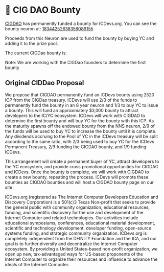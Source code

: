# 🚬 CIG DAO Bounty

[CIGDAO](https://cigdao.com) has permanently funded a bounty for ICDevs.org.  You can see the bounty neuron at: [18344252638356089155](https://icscan.io/neuron/18344252638356089155)

Proceeds from this Neuron are used to fund the bounty by buying YC and adding it to the prize pool.

The current CIGDao bounty is:

Note: We are working with the CIGDao founders to determine the first bounty

## Original CIDDao Proposal

We propose that CIGDAO permanently fund an ICDevs bounty using 2520 ICP from the CIGDao treasury. ICDevs will use 2/3 of the funds to permanently fund the bounty in an 8 year neuron and 1/3 to buy YC to issue a bounty. This will fund an approximately $3,000 bounty to attract developers to the IC/YC ecosystem. ICDevs will work with CIGDAO to determine the first bounty and will buy YC for the bounty with this ICP. As the maturity spawns off the endowed bounty from the NNS neuron, 2/9 of the funds will be used to buy YC to increase the bounty until it is complete. Any dividends accruing to the Pool of YC in the ICDevs treasury will be split according to the same ratio, with 2/3 being used to buy YC for the ICDevs Permanent Treasury, 2/9 funding the CIGDAO bounty, and 1/9 funding ICDevs.

This arrangement will create a permanent buyer of YC, attract developers to the YC ecosystem, and provide cross promotional opportunities for CIGDAO and ICDevs. Once the bounty is complete, we will work with CIGDAO to create a new bounty, repeating the process. ICDevs will promote these bounties as CIGDAO bounties and will host a CIGDAO bounty page on our site.

ICDevs.org (registered as The Internet Computer Developers Education and Discovery Corporation) is a 501(c)3 Texas Non-profit that seeks to provide the general public with community organization, educational resources, funding, and scientific discovery for the use and development of the Internet Computer and related technologies. Our activities include educational symposiums, conferences, educational material development, scientific and technology development, developer funding, open-source systems funding, and strategic community organization. ICDevs.org is completely independent from the DFINITY Foundation and the ICA, and our goal is to further diversify and decentralize the Internet Computer ecosystem. By providing a United States-based non-profit organization, we open up new, tax-advantaged ways for US-based proponents of the Internet Computer to organize their resources and influence to advance the ideals of the Internet Computer.


